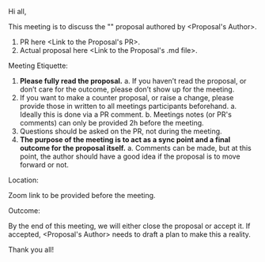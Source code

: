 Hi all,

This meeting is to discuss the "<Proposal Title>" proposal authored by <Proposal's Author>.

1.	PR here <Link to the Proposal's PR>.
2.	Actual proposal here <Link to the Proposal's .md file>.

Meeting Etiquette:

1.	**Please fully read the proposal.**
  a.	If you haven’t read the proposal, or don’t care for the outcome, please don’t show up for the meeting.
2.	If you want to make a counter proposal, or raise a change, please provide those in written to all meetings participants beforehand.
  a.	Ideally this is done via a PR comment.
  b.	Meetings notes (or PR's comments) can only be provided 2h before the meeting.
3.	Questions should be asked on the PR, not during the meeting.
4.	**The purpose of the meeting is to act as a sync point and a final outcome for the proposal itself.**
  a. Comments can be made, but at this point, the author should have a good idea if the proposal is to move forward or not.

Location:

Zoom link to be provided before the meeting.

Outcome:

By the end of this meeting, we will either close the proposal or accept it. If accepted, <Proposal's Author> needs to draft a plan to make this a reality. 

Thank you all!
